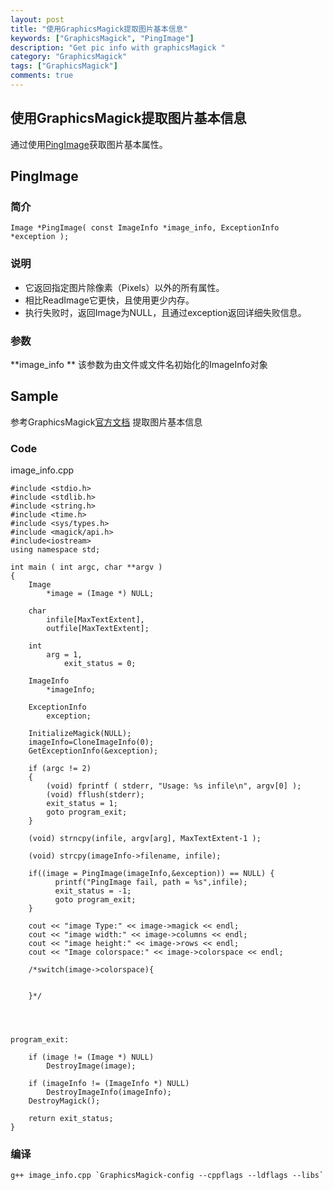 ```yaml
---
layout: post
title: "使用GraphicsMagick提取图片基本信息"
keywords: ["GraphicsMagick", "PingImage"]
description: "Get pic info with graphicsMagick "
category: "GraphicsMagick"
tags: ["GraphicsMagick"]
comments: true
---
```


## 使用GraphicsMagick提取图片基本信息

通过使用[PingImage](http://www.graphicsmagick.org/api/constitute.html#pingimage)获取图片基本属性。

## PingImage

### 简介

```
Image *PingImage( const ImageInfo *image_info, ExceptionInfo *exception );
```

### 说明

* 它返回指定图片除像素（Pixels）以外的所有属性。
* 相比ReadImage它更快，且使用更少内存。
* 执行失败时，返回Image为NULL，且通过exception返回详细失败信息。

### 参数

**image_info **
 该参数为由文件或文件名初始化的ImageInfo对象



## Sample

参考GraphicsMagick[官方文档](http://www.graphicsmagick.org/api/types.html#image)
提取图片基本信息

### Code 

image_info.cpp

```
#include <stdio.h>
#include <stdlib.h>
#include <string.h>
#include <time.h>
#include <sys/types.h>
#include <magick/api.h>
#include<iostream>
using namespace std;

int main ( int argc, char **argv )
{
    Image
        *image = (Image *) NULL;

    char
        infile[MaxTextExtent],
        outfile[MaxTextExtent];

    int
        arg = 1,
            exit_status = 0;

    ImageInfo
        *imageInfo;

    ExceptionInfo
        exception;

    InitializeMagick(NULL);
    imageInfo=CloneImageInfo(0);
    GetExceptionInfo(&exception);

    if (argc != 2)
    {
        (void) fprintf ( stderr, "Usage: %s infile\n", argv[0] );
        (void) fflush(stderr);
        exit_status = 1;
        goto program_exit;
    }

    (void) strncpy(infile, argv[arg], MaxTextExtent-1 );

    (void) strcpy(imageInfo->filename, infile);
    
    if((image = PingImage(imageInfo,&exception)) == NULL) {
          printf("PingImage fail, path = %s",infile);
          exit_status = -1;
          goto program_exit;
    }
    
    cout << "image Type:" << image->magick << endl;
    cout << "image width:" << image->columns << endl;
    cout << "image height:" << image->rows << endl;
    cout << "Image colorspace:" << image->colorspace << endl;

    /*switch(image->colorspace){
       
    
    }*/




program_exit:

    if (image != (Image *) NULL)
        DestroyImage(image);

    if (imageInfo != (ImageInfo *) NULL)
        DestroyImageInfo(imageInfo);
    DestroyMagick();

    return exit_status;
}

```

### 编译

```
g++ image_info.cpp `GraphicsMagick-config --cppflags --ldflags --libs`
```
